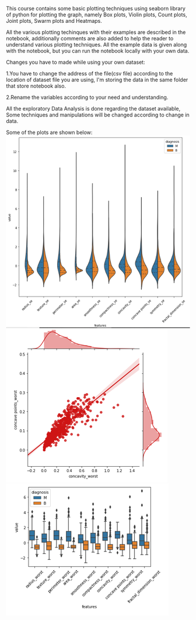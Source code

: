This course contains some basic plotting techniques using seaborn library of python for plotting the graph, namely Box plots, Violin plots, Count plots, Joint plots, Swarm plots and Heatmaps.

All the various plotting techinques with their examples are described in the notebook, additionally comments are also added to help the reader to understand various plotting techniques. All the example data is given along with the notebook, but you can run the notebook locally with your own data.

Changes you have to made while using your own dataset:

1.You have to change the address of the file(csv file) according to the location of dataset file you are using, I'm storing the data in the same folder that store notebook also.

2.Rename the variables according to your need and understanding.

All the exploratory Data Analysis is done regarding the dataset available, Some techniques and manipulations will be changed according to change in data.

Some of the plots are shown below:
![Violinplot](https://github.com/Daksh-Singh/Basic_Projects/blob/master/Exploratory%20Data%20Analysis/Violinplot.PNG)
![Jointplot](https://github.com/Daksh-Singh/Basic_Projects/blob/master/Exploratory%20Data%20Analysis/Jointplot.PNG)
![Boxplot](https://github.com/Daksh-Singh/Basic_Projects/blob/master/Exploratory%20Data%20Analysis/Boxplot.PNG)

